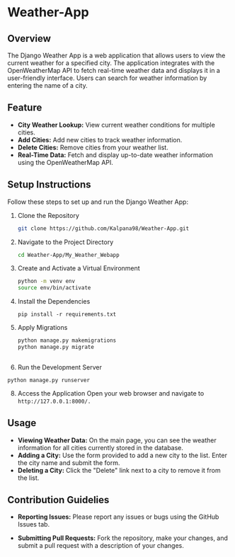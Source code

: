 # Weather-App
## Overview
The Django Weather App is a web application that allows users to view the current weather for a specified city. The application integrates with the OpenWeatherMap API to fetch real-time weather data and displays it in a user-friendly interface. Users can search for weather information by entering the name of a city.
## Feature
- **City Weather Lookup:** View current weather conditions for multiple cities.
- **Add Cities:** Add new cities to track weather information.
- **Delete Cities:** Remove cities from your weather list.
- **Real-Time Data:** Fetch and display up-to-date weather information using the OpenWeatherMap API.
## Setup Instructions
Follow these steps to set up and run the Django Weather App:
1. Clone the Repository

   ```bash
   git clone https://github.com/Kalpana98/Weather-App.git
   
2. Navigate to the Project Directory

   ```bash
   cd Weather-App/My_Weather_Webapp
   
3. Create and Activate a Virtual Environment
   
   ```bash
   python -m venv env
   source env/bin/activate
   
4. Install the Dependencies

   ```
   pip install -r requirements.txt
   ```
5. Apply Migrations
   
   ```bash
   python manage.py makemigrations
   python manage.py migrate
  
   
6. Run the Development Server
```
python manage.py runserver
```
   
   
   
8. Access the Application
   Open your web browser and navigate to `http://127.0.0.1:8000/.`
## Usage
- **Viewing Weather Data:** On the main page, you can see the weather information for all cities currently stored in the database.
- **Adding a City:** Use the form provided to add a new city to the list. Enter the city name and submit the form.
- **Deleting a City:** Click the "Delete" link next to a city to remove it from the list.
  
## Contribution Guidelies

- **Reporting Issues:** Please report any issues or bugs using the GitHub Issues tab.

- **Submitting Pull Requests:** Fork the repository, make your changes, and submit a pull request with a description of your changes.

   

  
 

   

